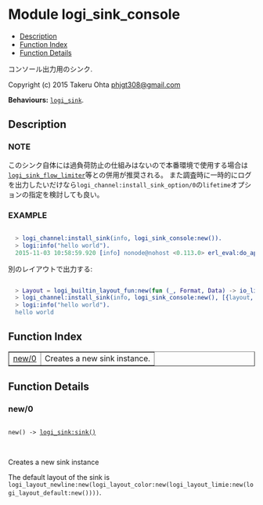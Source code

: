 

# Module logi_sink_console #
* [Description](#description)
* [Function Index](#index)
* [Function Details](#functions)

コンソール出力用のシンク.

Copyright (c) 2015 Takeru Ohta <phjgt308@gmail.com>

__Behaviours:__ [`logi_sink`](logi_sink.md).

<a name="description"></a>

## Description ##


### <a name="NOTE">NOTE</a> ###

このシンク自体には過負荷防止の仕組みはないので本番環境で使用する場合は[`logi_sink_flow_limiter`](logi_sink_flow_limiter.md)等との併用が推奨される。
また調査時に一時的にログを出力したいだけなら`logi_channel:install_sink_option/0`の`lifetime`オプションの指定を検討しても良い。


### <a name="EXAMPLE">EXAMPLE</a> ###


```erlang

  > logi_channel:install_sink(info, logi_sink_console:new()).
  > logi:info("hello world").
  2015-11-03 10:58:59.920 [info] nonode@nohost <0.113.0> erl_eval:do_apply:673 [] hello world
```

別のレイアウトで出力する:

```erlang

  > Layout = logi_builtin_layout_fun:new(fun (_, Format, Data) -> io_lib:format(Format, Data) end),
  > logi_channel:install_sink(info, logi_sink_console:new(), [{layout, Layout}, {if_exists, supersede}]).
  > logi:info("hello world").
  hello world
```
<a name="index"></a>

## Function Index ##


<table width="100%" border="1" cellspacing="0" cellpadding="2" summary="function index"><tr><td valign="top"><a href="#new-0">new/0</a></td><td>Creates a new sink instance.</td></tr></table>


<a name="functions"></a>

## Function Details ##

<a name="new-0"></a>

### new/0 ###

<pre><code>
new() -&gt; <a href="logi_sink.md#type-sink">logi_sink:sink()</a>
</code></pre>
<br />

Creates a new sink instance

The default layout of the sink is
`logi_layout_newline:new(logi_layout_color:new(logi_layout_limie:new(logi_layout_default:new())))`.

